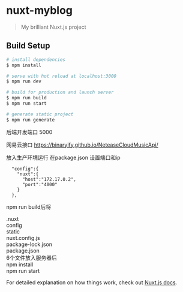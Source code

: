 # nuxt-myblog

> My brilliant Nuxt.js project

## Build Setup

```bash
# install dependencies
$ npm install

# serve with hot reload at localhost:3000
$ npm run dev

# build for production and launch server
$ npm run build
$ npm run start

# generate static project
$ npm run generate
```

后端开发端口 5000

网易云接口 https://binaryify.github.io/NeteaseCloudMusicApi/

放入生产环境运行
在package.json  设置端口和ip
```
  "config":{
    "nuxt":{
      "host":"172.17.0.2",
      "port":"4000"
    }
  },
```
npm run build后将

.nuxt  
config  
static  
nuxt.config.js  
package-lock.json  
package.json  
6个文件放入服务器后  
npm install  
npm run start



For detailed explanation on how things work, check out [Nuxt.js docs](https://nuxtjs.org).
